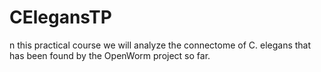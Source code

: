 # CElegansTP
n this practical course we will analyze the connectome of C. elegans that has been found by the OpenWorm project so far.
